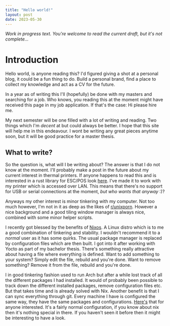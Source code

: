 ```yaml
---
title: "Hello world!"
layout: post
date: 2023-05-30
---
```


*Work in progress text. You're welcome to read the current draft, but it's not complete...*

# Introduction

Hello world, is anyone reading this? 
I'd figured giving a shot at a personal blog, it could be a fun thing to do. 
Build a personal brand, find a place to collect my knowledge and act as a CV for the future. 

In a year as of writing this I'll (hopefully) be done with my masters and searching for a job. 
Who knows, you reading this at the moment might have received this page in my job application. 
If that's the case: <span class="spoiler">Hi please hire me</span>.

My next semester will be one filled with a lot of writing and reading. 
Two things which I'm _decent_ at but could always be better. 
I hope that this site will help me in this endeavour.
I wont be writing any great pieces anytime soon, but it will be good practice for a master thesis.

## What to write?

So the question is, what will I be writing about?
The answer is that I do not know at the moment. 
I'll probably make a post in the future about my current interest in thermal printers. 
If anyone happens to read this and is interested in a rust library for ESC/POS look [here](https://crates.io/crates/esc-pos-lib).
I've made it to work with my printer which is accessed over LAN. 
This means that there's no support for USB or serial connections at the moment, _but who wants that anyway_ :)?

Anyways my other interest is minor tinkering with my computer. 
Not too much however, I'm not in it as deep as the likes of [r/unixporn](https://www.reddit.com/r/unixporn/).
However a nice background and a good tiling window manager is always nice, combined with some minor helper scripts.  

I recently got blessed by the benefits of [Nixos](https://nixos.org/). 
A Linux distro which is to me a good combination of tinkering and stability. 
I wouldn't recommend it to a _normal_ user as it has some quirks.
The usual package manager is replaced by configuration files which are then built. 
I got into it after working with Yocto as part of my bachelor thesis. 
There's something really attractive about having a file where everything is defined.
Want to add something to your system? Simply edit the file, rebuild and you're done. 
Want to remove something? Remove it from the file, rebuild and you're done. 

I in good tinkering fashion used to run Arch but after a while lost track of all the different packages I had installed. 
It would of probably been possible to track down the different installed packages, remove configuration files etc. 
But that takes time and is already solved with Nix. 
Another benefit is that I can sync everything through git. 
Every machine I have is configured the same way, they have the same packages and configurations. 
[Here's](https://github.com/AntonJoha/nixos) that for anyone interested. 
It's a fairly normal configuration, if you know about nix then it's nothing special in there. 
If you haven't seen it before then it might be interesting to have a look. 


